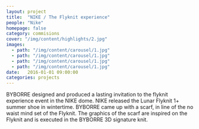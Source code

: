 ```yaml
---
layout: project
title:  "NIKE / The Flyknit experience"
people: "Nike"
homepage: false
category: commisions
cover: "/img/content/highlights/2.jpg"
images:
  - path: "/img/content/carousel/1.jpg"
  - path: "/img/content/carousel/1.jpg"
  - path: "/img/content/carousel/1.jpg"
  - path: "/img/content/carousel/1.jpg"
date:   2016-01-01 09:00:00
categories: projects
---
```


BYBORRE designed and produced a lasting invitation to the flyknit experience event in the NIKE dome.
NIKE released the Lunar Flyknit 1+ summer shoe in wintertime. BYBORRE came up with a scarf, in line of the no waist
mind set of the Flyknit. The graphics of the scarf are inspired on the Flyknit and is executed in the BYBORRE 3D signature
knit.
